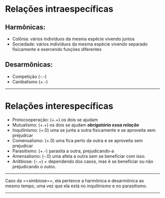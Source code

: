 # Relações intraespecíficas 

## Harmônicas:

- Colônia: vários indivíduos da mesma espécie vivendo juntos
- Sociedade: vários indivíduos da mesma espécie vivendo separado fisicamente e exercendo funções diferentes

## Desarmônicas:

- Competição (-.-)
- Canibalismo (+.-)

---

# Relações interespecíficas

- Protocooperação: (+.+) os dois se ajudam
- Mutualismo: (+.+) os dois se ajudam ***obrigatória essa relação***
- Inquilinismo: (+.0) uma se junta a outra fisicamente e se aproveita sem prejudicar 
- Comensalismo: (+.0) uma fica perto da outra e se aproveita sem prejudicar
- Parasitismo: (+.-) parasita a outra, prejudicando-a
- Amensalismo: (-.0) uma afeta a outra sem se beneficiar com isso.
- Anitbiose: (-.+) + dependendo dos casos, mas é se beneficiar ou não prejudicando o outro. 

---

Caso da ==simbiose==, ela pertence a harmônica e desarmônica ao mesmo tempo, uma vez que ela está no inquilinismo e no parasitismo.

---
